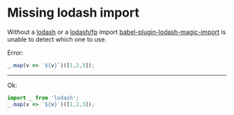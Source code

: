 # Missing lodash import

Without a [lodash](https://lodash.com) or a [lodash/fp](https://github.com/lodash/lodash/wiki/FP-Guide) import [babel-plugin-lodash-magic-import](https://github.com/bitsnap/babel-plugin-lodash-magic-import)
is unable to detect which one to use.

Error:

```js
_.map(v => `${v}`)([1,2,3]);
```

-------

Ok:

```js
import _ from 'lodash';
_.map(v => `${v}`)([1,2,3]);
```
